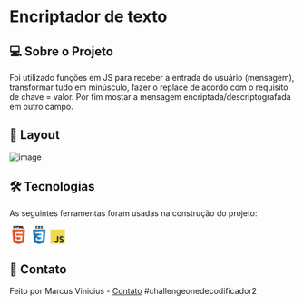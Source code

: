 # Encriptador de texto

## 💻 Sobre o Projeto
Foi utilizado funções em JS para receber a entrada do usuário (mensagem), transformar tudo em minúsculo, fazer o replace de acordo com o requisito de chave = valor. Por fim mostar a mensagem encriptada/descriptografada em outro campo.

## 🎨 Layout

![image](https://github.com/MarcusVPA/desafio-decodificador-texto/img/layout.png)

## 🛠 Tecnologias

As seguintes ferramentas foram usadas na construção do projeto:

<code><img height="32" src="https://raw.githubusercontent.com/github/explore/80688e429a7d4ef2fca1e82350fe8e3517d3494d/topics/html/html.png" alt="HTML5"/></code>
<code><img height="32" src="https://raw.githubusercontent.com/github/explore/80688e429a7d4ef2fca1e82350fe8e3517d3494d/topics/css/css.png" alt="CSS"/></code>
<code><img height="26" src="https://github.com/devicons/devicon/blob/master/icons/javascript/javascript-original.svg" alt="JavaScript"/></code>




## 📝 Contato

Feito por Marcus Vinicius - [Contato](https://www.linkedin.com/in/marcusvpa/)
#challengeonedecodificador2






